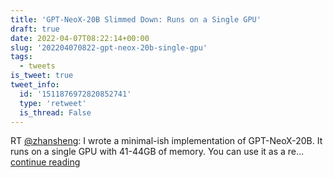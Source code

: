 ```yaml
---
title: 'GPT-NeoX-20B Slimmed Down: Runs on a Single GPU'
draft: true
date: 2022-04-07T08:22:14+00:00
slug: '202204070822-gpt-neox-20b-single-gpu'
tags:
  - tweets
is_tweet: true
tweet_info:
  id: '1511876972820852741'
  type: 'retweet'
  is_thread: False
---
```




RT [@zhansheng](https://x.com/zhansheng): I wrote a minimal-ish implementation of GPT-NeoX-20B. It runs on a single GPU with 41-44GB of memory. You can use it as a re… [continue reading](https://x.com/sytelus/status/1511876972820852741)
